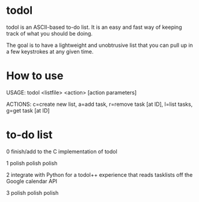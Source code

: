 # todol

todol is an ASCII-based to-do list. It is an easy and fast way of keeping track of what you
should be doing.

The goal is to have a lightweight and unobtrusive list that you can pull up in a few keystrokes
at any given time.

# How to use

USAGE:    todol \<listfile\> \<action\> [action parameters]

ACTIONS:  c=create new list, a=add task, r=remove task [at ID], l=list tasks, g=get task [at ID]

# to-do list

0 finish/add to the C implementation of todol

1 polish polish polish

2 integrate with Python for a todol++ experience that reads tasklists off the Google calendar API

3 polish polish polish

